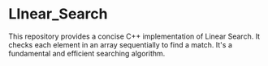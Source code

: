 # LInear_Search
This repository provides a concise C++ implementation of Linear Search. It checks each element in an array sequentially to find a match. It's a fundamental and efficient searching algorithm.
